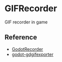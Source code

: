 # GIFRecorder
GIF recorder in game

## Reference
- [GodotRecorder](https://github.com/henriquelalves/GodotRecorder)
- [godot-gdgifexporter](https://github.com/jegor377/godot-gdgifexporter)
